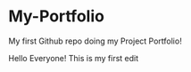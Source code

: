 # My-Portfolio
My first Github repo doing my Project Portfolio!

Hello Everyone! 
This is my first edit